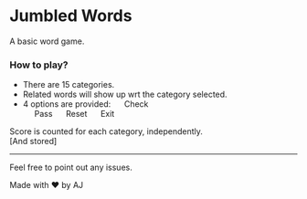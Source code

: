 # Jumbled Words
A basic word game.  
### How to play?
* There are 15 categories.  
* Related words will show up wrt the category selected.
* 4 options are provided:
&nbsp;&nbsp;&nbsp;&nbsp; Check  
&nbsp;&nbsp;&nbsp;&nbsp; Pass
&nbsp;&nbsp;&nbsp;&nbsp; Reset
&nbsp;&nbsp;&nbsp;&nbsp; Exit  

Score is counted for each category, independently.  
[And stored]  

___
Feel free to point out any issues.  

Made with ❤️ by AJ